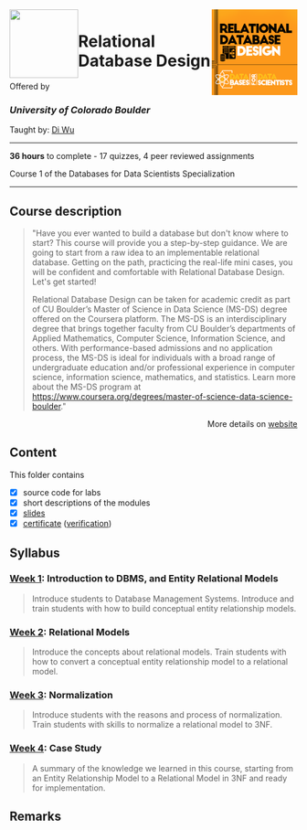 <a href="https://www.coursera.org/learn/relational-database-design">
  <img src="/img/Relational_Database_Design_logo.png" width="150" height="150" align="right">
</a>

<img src="https://upload.wikimedia.org/wikipedia/commons/c/c3/Colorado_Buffaloes_wordmark.svg" width="120" height="120" align="left">

# Relational Database Design

Offered by 
### *University of Colorado Boulder*

Taught by: [Di Wu](https://www.coursera.org/instructor/di-wu)

---

**36 hours** to complete - 17 quizzes, 4 peer reviewed assignments

Course 1 of the Databases for Data Scientists Specialization

---

## Course description

>"Have you ever wanted to build a database but don't know where to start? This course will provide you a step-by-step guidance. We are going to start from a raw idea to an implementable relational database. Getting on the path, practicing the real-life mini cases, you will be confident and comfortable with Relational Database Design. Let's get started!
>
>Relational Database Design can be taken for academic credit as part of CU Boulder’s Master of Science in Data Science (MS-DS) degree offered on the Coursera platform. The MS-DS is an interdisciplinary degree that brings together faculty from CU Boulder’s departments of Applied Mathematics, Computer Science, Information Science, and others. With performance-based admissions and no application process, the MS-DS is ideal for individuals with a broad range of undergraduate education and/or professional experience in computer science, information science, mathematics, and statistics. Learn more about the MS-DS program at https://www.coursera.org/degrees/master-of-science-data-science-boulder."

<p align="right">More details on <a href="https://www.coursera.org/learn/relational-database-design">website</a></p>

## Content
This folder contains 
- [x] source code for labs
- [x] short descriptions of the modules 
- [x] [slides](./Slides) 
- [x] [certificate](./Certificate/Coursera) ([verification](https:))

## Syllabus

### [Week 1](./Week%201): Introduction to DBMS, and Entity Relational Models

>Introduce students to Database Management Systems. Introduce and train students with how to build conceptual entity relationship models.

### [Week 2](./Week%202): Relational Models

>Introduce the concepts about relational models. Train students with how to convert a conceptual entity relationship model to a relational model.

### [Week 3](./Week%203): Normalization

>Introduce students with the reasons and process of normalization. Train students with skills to normalize a relational model to 3NF.

### [Week 4](./Week%204): Case Study

>A summary of the knowledge we learned in this course, starting from an Entity Relationship Model to a Relational Model in 3NF and ready for implementation.

## Remarks
